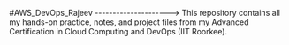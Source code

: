  #AWS_DevOps_Rajeev
--------------------->
This repository contains all my hands-on practice, notes, and project files 
from my Advanced Certification in Cloud Computing and DevOps (IIT Roorkee).

